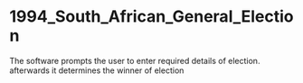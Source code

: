 # 1994_South_African_General_Election
The software prompts the user to enter required details of election. afterwards it determines the winner of election  
